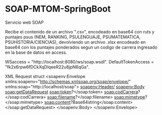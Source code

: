 # SOAP-MTOM-SpringBoot

Servicio web SOAP

Recibe el contenido de un archivo ".csv", encodeado en base64 con ruts y puntajes psus (NEM, RANKING, PSULENGUAJE, PSUMATEMATICA, PSUHISTORIA/CIENCIAS), devolviendo un archivo .xlsx encodeado en base64 con los puntajes ponderados segun un codigo de carrera ingresado en la base de datos en access.

WSaccess = "http://localhost:8080/ws/soap.wsdl".
DefaultTokenAccess = "fk2x6rpw6fDCkXqDlqeeR22u8jpN6qGa".

XML Request struct
<soapenv:Envelope xmlns:soapenv="http://schemas.xmlsoap.org/soap/envelope/" xmlns:soap="http://localhost/soap">
   <soapenv:Header/>
   <soapenv:Body>
      <soap:getDataRequest>
         <soap:token>?</soap:token>
         <soap:codCarrera>?</soap:codCarrera>
         <soap:filename>?</soap:filename>
         <soap:mimetype>?</soap:mimetype>
         <soap:content>?Base64string</soap:content>
      </soap:getDataRequest>
   </soapenv:Body>
</soapenv:Envelope>
